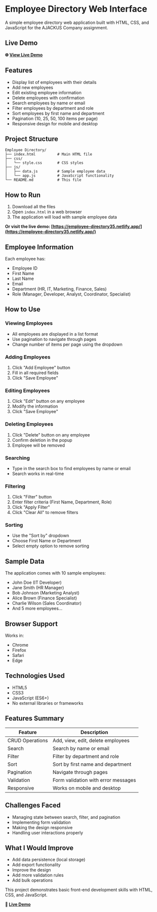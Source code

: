 # Employee Directory Web Interface

A simple employee directory web application built with HTML, CSS, and JavaScript for the AJACKUS Company assignment.

## Live Demo

**🌐 [View Live Demo](https://employee-directory35.netlify.app/)**

## Features

- Display list of employees with their details
- Add new employees
- Edit existing employee information
- Delete employees with confirmation
- Search employees by name or email
- Filter employees by department and role
- Sort employees by first name and department
- Pagination (10, 25, 50, 100 items per page)
- Responsive design for mobile and desktop

## Project Structure

```
Employee Directory/
├── index.html          # Main HTML file
├── css/
│   └── style.css       # CSS styles
├── js/
│   ├── data.js         # Sample employee data
│   └── app.js          # JavaScript functionality
└── README.md           # This file
```

## How to Run

1. Download all the files
2. Open `index.html` in a web browser
3. The application will load with sample employee data

**Or visit the live demo: [https://employee-directory35.netlify.app/](https://employee-directory35.netlify.app/)**

## Employee Information

Each employee has:
- Employee ID
- First Name
- Last Name
- Email
- Department (HR, IT, Marketing, Finance, Sales)
- Role (Manager, Developer, Analyst, Coordinator, Specialist)

## How to Use

### Viewing Employees
- All employees are displayed in a list format
- Use pagination to navigate through pages
- Change number of items per page using the dropdown

### Adding Employees
1. Click "Add Employee" button
2. Fill in all required fields
3. Click "Save Employee"

### Editing Employees
1. Click "Edit" button on any employee
2. Modify the information
3. Click "Save Employee"

### Deleting Employees
1. Click "Delete" button on any employee
2. Confirm deletion in the popup
3. Employee will be removed

### Searching
- Type in the search box to find employees by name or email
- Search works in real-time

### Filtering
1. Click "Filter" button
2. Enter filter criteria (First Name, Department, Role)
3. Click "Apply Filter"
4. Click "Clear All" to remove filters

### Sorting
- Use the "Sort by" dropdown
- Choose First Name or Department
- Select empty option to remove sorting

## Sample Data

The application comes with 10 sample employees:
- John Doe (IT Developer)
- Jane Smith (HR Manager)
- Bob Johnson (Marketing Analyst)
- Alice Brown (Finance Specialist)
- Charlie Wilson (Sales Coordinator)
- And 5 more employees...

## Browser Support

Works in:
- Chrome
- Firefox
- Safari
- Edge

## Technologies Used

- HTML5
- CSS3
- JavaScript (ES6+)
- No external libraries or frameworks

## Features Summary

| Feature | Description |
|---------|-------------|
| CRUD Operations | Add, view, edit, delete employees |
| Search | Search by name or email |
| Filter | Filter by department and role |
| Sort | Sort by first name and department |
| Pagination | Navigate through pages |
| Validation | Form validation with error messages |
| Responsive | Works on mobile and desktop |

## Challenges Faced

- Managing state between search, filter, and pagination
- Implementing form validation
- Making the design responsive
- Handling user interactions properly

## What I Would Improve

- Add data persistence (local storage)
- Add export functionality
- Improve the design
- Add more validation rules
- Add bulk operations

This project demonstrates basic front-end development skills with HTML, CSS, and JavaScript.

**🔗 [Live Demo](https://employee-directory35.netlify.app/)**
